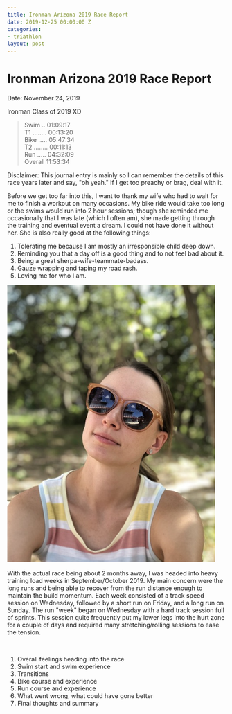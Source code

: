 ```yaml
---
title: Ironman Arizona 2019 Race Report
date: 2019-12-25 00:00:00 Z
categories:
- triathlon
layout: post
---
```


# Ironman Arizona 2019 Race Report

Date: November 24, 2019

Ironman Class of 2019 XD

> Swim .. 01:09:17<br>T1 …….. 00:13:20<br>Bike ….. 05:47:34<br>T2 …….. 00:11:13<br>Run ….. 04:32:09<br>Overall 11:53:34

Disclaimer: This journal entry is mainly so I can remember the details of this race years later and say, "oh yeah." If I get too preachy or brag, deal with it.

Before we get too far into this, I want to thank my wife who had to wait for me to finish a workout on many occasions. My bike ride would take too long or the swims would run into 2 hour sessions; though she reminded me occasionally that I was late (which I often am), she made getting through the training and eventual event a dream. I could not have done it without her. She is also really good at the following things:

1. Tolerating me because I am mostly an irresponsible child deep down.
2. Reminding you that a day off is a good thing and to not feel bad about it.
3. Being a great sherpa-wife-teammate-badass.
4. Gauze wrapping and taping my road rash.
5. Loving me for who I am.

![Cassandra Hensarling](/uploads/IMG_2210.jpeg "Awesome Person")

With the actual race being about 2 months away, I was headed into heavy training load weeks in September/October 2019. My main concern were the long runs and being able to recover from the run distance enough to maintain the build momentum. Each week consisted of a track speed session on Wednesday, followed by a short run on Friday, and a long run on Sunday. The run "week" began on Wednesday with a hard track session full of sprints. This session quite frequently put my lower legs into the hurt zone for a couple of days and required many stretching/rolling sessions to ease the tension.

&nbsp;

1. Overall feelings heading into the race
2. Swim start and swim experience
3. Transitions
4. Bike course and experience
5. Run course and experience
6. What went wrong, what could have gone better
7. Final thoughts and summary